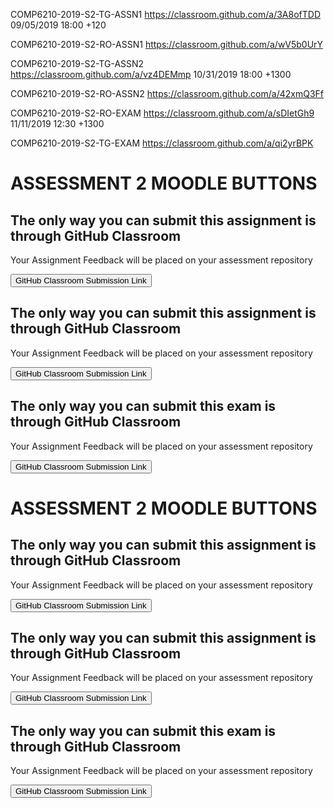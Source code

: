 COMP6210-2019-S2-TG-ASSN1 https://classroom.github.com/a/3A8ofTDD
09/05/2019 18:00 +120

COMP6210-2019-S2-RO-ASSN1 https://classroom.github.com/a/wV5b0UrY

COMP6210-2019-S2-TG-ASSN2 https://classroom.github.com/a/vz4DEMmp
10/31/2019 18:00 +1300

COMP6210-2019-S2-RO-ASSN2 https://classroom.github.com/a/42xmQ3Ff


COMP6210-2019-S2-RO-EXAM https://classroom.github.com/a/sDIetGh9
11/11/2019 12:30 +1300

COMP6210-2019-S2-TG-EXAM https://classroom.github.com/a/qi2yrBPK

# ASSESSMENT 2 MOODLE BUTTONS

<h2>The only way you can submit this assignment is through GitHub Classroom</h2>
<p>Your Assignment Feedback will be placed on your assessment repository</p>
<a href="https://classroom.github.com/a/3A8ofTDD" target="_blank">
<button class="btn btn-info">GitHub Classroom Submission Link</button>
</a>

<h2>The only way you can submit this assignment is through GitHub Classroom</h2>
<p>Your Assignment Feedback will be placed on your assessment repository</p>
<a href="https://classroom.github.com/a/vz4DEMmp" target="_blank">
<button class="btn btn-info">GitHub Classroom Submission Link</button>
</a>

<h2>The only way you can submit this exam is through GitHub Classroom</h2>
<p>Your Assignment Feedback will be placed on your assessment repository</p>
<a href="https://classroom.github.com/a/qi2yrBPK" target="_blank">
<button class="btn btn-info">GitHub Classroom Submission Link</button>
</a>

# ASSESSMENT 2 MOODLE BUTTONS

<h2>The only way you can submit this assignment is through GitHub Classroom</h2>
<p>Your Assignment Feedback will be placed on your assessment repository</p>
<a href="https://classroom.github.com/a/wV5b0UrY" target="_blank">
<button class="btn btn-info">GitHub Classroom Submission Link</button>
</a>

<h2>The only way you can submit this assignment is through GitHub Classroom</h2>
<p>Your Assignment Feedback will be placed on your assessment repository</p>
<a href="https://classroom.github.com/a/42xmQ3Ff" target="_blank">
<button class="btn btn-info">GitHub Classroom Submission Link</button>
</a>

<h2>The only way you can submit this exam is through GitHub Classroom</h2>
<p>Your Assignment Feedback will be placed on your assessment repository</p>
<a href="https://classroom.github.com/a/sDIetGh9" target="_blank">
<button class="btn btn-info">GitHub Classroom Submission Link</button>
</a>